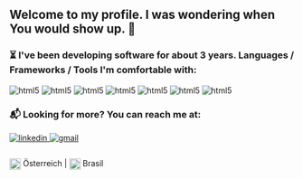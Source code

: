 ## Welcome to my profile. I was wondering when You would show up. 👀

### ⏳ I've been developing software for about 3 years. Languages / Frameworks / Tools I'm comfortable with:

<div style="display: inline_block">
  <img align="center" alt="html5" src="https://img.shields.io/badge/HTML5-E34F26?style=for-the-badge&logo=html5&logoColor=white" />
  <img align="center" alt="html5" src="https://img.shields.io/badge/CSS3-1572B6?style=for-the-badge&logo=css3&logoColor=white" />
  <img align="center" alt="html5" src="https://img.shields.io/badge/JavaScript-F7DF1E?style=for-the-badge&logo=javascript&logoColor=black" />
  <img align="center" alt="html5" src="https://img.shields.io/badge/React-20232A?style=for-the-badge&logo=react&logoColor=61DAFB" />
  <img align="center" alt="html5" src="https://img.shields.io/badge/Flask-000000?style=for-the-badge&logo=flask&logoColor=white" />
  <img align="center" alt="html5" src="https://img.shields.io/badge/Python-14354C?style=for-the-badge&logo=python&logoColor=white" />
  <img align="center" alt="html5" src="https://img.shields.io/badge/PostgreSQL-316192?style=for-the-badge&logo=postgresql&logoColor=white" />
</div>


### 📬 Looking for more? You can reach me at:
<div>
  <a href="https://www.linkedin.com/in/guilherme-pittner/" target="_blank"> <img alt="linkedin" src="https://img.shields.io/badge/LinkedIn-0077B5?style=for-the-badge&logo=linkedin&logoColor=white" target="_blank" /> </a>
  <a href="mailto:guilhermepittner123@gmail.com" target="_blank"> <img alt="gmail" src="https://img.shields.io/badge/Gmail-D14836?style=for-the-badge&logo=gmail&logoColor=white" target="_blank" /> </a>
</div>


<div style="margin-top: 2em;">
  <img src="https://flagcdn.com/w40/at.png" width="20" style="vertical-align: middle;"/> Österreich | <img src="https://flagcdn.com/w40/br.png" width="20" style="vertical-align: middle;"/> Brasil
</div>
  

